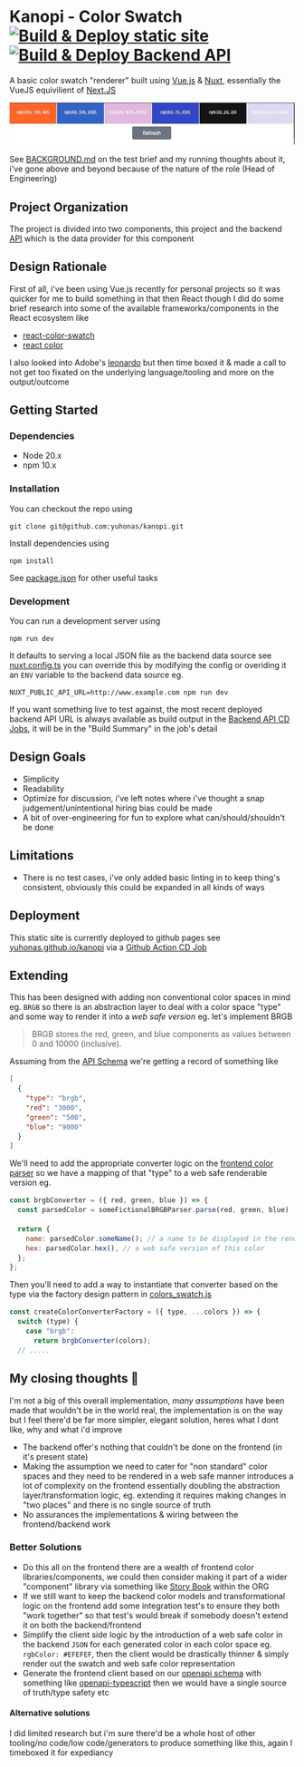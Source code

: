 # Kanopi - Color Swatch  [![Build & Deploy static site](https://github.com/yuhonas/kanopi/actions/workflows/frontend-site.yml/badge.svg)](https://github.com/yuhonas/kanopi/actions/workflows/frontend-site.yml) [![Build & Deploy Backend API](https://github.com/yuhonas/kanopi/actions/workflows/backend-api.yml/badge.svg)](https://github.com/yuhonas/kanopi/actions/workflows/backend-api.yml)

A basic color swatch "renderer" built using [Vue.js](https://vuejs.org/) & [Nuxt](https://nuxt.com/), essentially the VueJS equivilient of [Next.JS](https://nextjs.org/)

![example color swatch](./example.jpg)

See [BACKGROUND.md](./BACKGROUND.md) on the test brief and my running thoughts about it, i've gone above and beyond because of the nature of the role (Head of Engineering)

## Project Organization

The project is divided into two components, this project and the backend [API](./api) which is the data provider for this component

## Design Rationale

First of all, i've been using Vue.js recently for personal projects so it was quicker for me to build something in that then React though I did do some brief research into some of the available frameworks/components in the React ecosystem like
* [react-color-swatch](https://www.npmjs.com/package/@uiw/react-color-swatch)
* [react color](https://casesandberg.github.io/react-color/)

I also looked into Adobe's [leonardo](https://github.com/adobe/leonardo) but then time boxed it & made a call to not get too fixated on the underlying language/tooling and more on the output/outcome

## Getting Started

### Dependencies
* Node 20.x
* npm 10.x

### Installation

You can checkout the repo using

```
git clone git@github.com:yuhonas/kanopi.git
```

Install dependencies using

```
npm install
```

See [package.json](./package.json) for other useful tasks

### Development

You can run a development server using

```
npm run dev
```

It defaults to serving a local JSON file as the backend data source see [nuxt.config.ts](./nuxt.config.ts#L16) you can override this by modifying the config or overiding it an `ENV` variable to the backend data source eg.

```
NUXT_PUBLIC_API_URL=http://www.example.com npm run dev
```

If you want something live to test against, the most recent deployed backend API URL is always available as build output in the [Backend API CD Jobs](https://github.com/yuhonas/kanopi/actions/workflows/backend-api.yml), it will be in the "Build Summary" in the job's detail


## Design Goals

* Simplicity
* Readability
* Optimize for discussion, i've left notes where i've thought a snap judgement/unintentional hiring bias could be made
* A bit of over-engineering for fun to explore what can/should/shouldn't be done

## Limitations

* There is no test cases, i've only added basic linting in to keep thing's consistent, obviously this could be expanded in all kinds of ways

## Deployment

This static site is currently deployed to github pages see [yuhonas.github.io/kanopi](https://yuhonas.github.io/kanopi/) via a [Github Action CD Job](./.github/workflows/frontend-site.yml)

## Extending

This has been designed with adding non conventional color spaces in mind eg. `BRGB` so there is an abstraction layer to deal with a color space "type" and some way to render it into a _web safe version_ eg. let's implement BRGB

> BRGB stores the red, green, and blue components as values between 0 and 10000 (inclusive).

Assuming from the [API Schema](https://j8adom76wl.execute-api.ap-southeast-2.amazonaws.com/openapi.json) we're getting a record of something like

```json
[
  {
    "type": "brgb",
    "red": "3000",
    "green": "500",
    "blue": "9000"
  }
]
```

We'll need to add the appropriate converter logic on the [frontend color parser](./components/colorswatch.js) so we have a mapping of that "type" to a web safe renderable version eg.

```javascript
const brgbConverter = ({ red, green, blue }) => {
  const parsedColor = someFictionalBRGBParser.parse(red, green, blue)

  return {
    name: parsedColor.someName(); // a name to be displayed in the rendered swatch
    hex: parsedColor.hex(), // a web safe version of this color
  };
};
```

Then you'll need to add a way to instantiate that converter based on the type via the factory design pattern in [colors_swatch.js](./components/colorswatch.js)

```javascript
const createColorConverterFactory = ({ type, ...colors }) => {
  switch (type) {
    case "brgb":
      return brgbConverter(colors);
  // .....
```


## My closing thoughts 🤔
I'm not a big of this overall implementation, _many assumptions_ have been made that wouldn't be in the world real, the implementation is on the way but I feel there'd be far more simpler, elegant solution, heres what I dont like, why and what i'd improve

* The backend offer's nothing that couldn't be done on the frontend (in it's present state)
* Making the assumption we need to cater for "non standard" color spaces and they need to be rendered in a web safe manner introduces a lot of complexity on the frontend essentially doubling the abstraction layer/transformation logic, eg. extending it requires making changes in "two places" and there is no single source of truth
* No assurances the implementations & wiring between the frontend/backend work

### Better Solutions

* Do this all on the frontend there are a wealth of frontend color libraries/components, we could then
consider making it part of a wider "component" library via something like [Story Book](https://storybook.js.org/) within the ORG
* If we still want to keep the backend color models and transformational logic on the frontend add some integration test's to ensure they both "work together" so that test's would break if somebody doesn't extend it on both the backend/frontend
* Simplify the client side logic by the introduction of a web safe color in the backend `JSON` for each generated color in each color space eg. `rgbColor: #EFEFEF`, then the client would be drastically thinner & simply render out the swatch and web safe color representation
* Generate the frontend client based on our [openapi schema](https://j8adom76wl.execute-api.ap-southeast-2.amazonaws.com/openapi.json) with something like  [openapi-typescript](https://www.npmjs.com/package/openapi-typescript) then we would have a single source of truth/type safety etc


#### Alternative solutions

I did limited research but i'm sure there'd be a whole host of other tooling/no code/low code/generators to produce something like this, again I timeboxed it for expediancy
